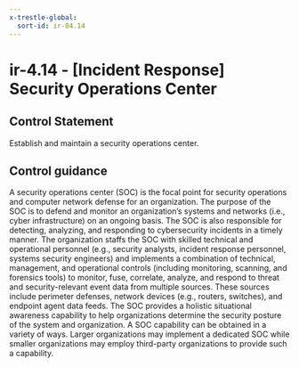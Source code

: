 ```yaml
---
x-trestle-global:
  sort-id: ir-04.14
---
```


# ir-4.14 - \[Incident Response\] Security Operations Center

## Control Statement

Establish and maintain a security operations center.

## Control guidance

A security operations center (SOC) is the focal point for security operations and computer network defense for an organization. The purpose of the SOC is to defend and monitor an organization’s systems and networks (i.e., cyber infrastructure) on an ongoing basis. The SOC is also responsible for detecting, analyzing, and responding to cybersecurity incidents in a timely manner. The organization staffs the SOC with skilled technical and operational personnel (e.g., security analysts, incident response personnel, systems security engineers) and implements a combination of technical, management, and operational controls (including monitoring, scanning, and forensics tools) to monitor, fuse, correlate, analyze, and respond to threat and security-relevant event data from multiple sources. These sources include perimeter defenses, network devices (e.g., routers, switches), and endpoint agent data feeds. The SOC provides a holistic situational awareness capability to help organizations determine the security posture of the system and organization. A SOC capability can be obtained in a variety of ways. Larger organizations may implement a dedicated SOC while smaller organizations may employ third-party organizations to provide such a capability.
